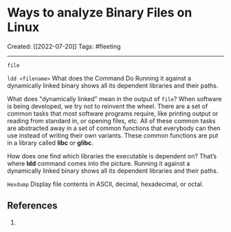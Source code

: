 

# Ways to analyze Binary Files on Linux
Created:  [[2022-07-20]]
Tags: #fleeting 

---
`file`

`ldd <filename>`
What does the Command Do
Running it against a dynamically linked binary shows all its dependent libraries and their paths.

What does "dynamically linked" mean in the output of `file`?
When software is being developed, we try not to reinvent the wheel. 
There are a set of common tasks that most software programs require, like printing output or reading from standard in, or opening files, etc. 
All of these common tasks are abstracted away in a set of common functions that everybody can then use instead of writing their own variants. 
These common functions are put in a library called **libc** or **glibc**.

How does one find which libraries the executable is dependent on? 
That’s where **ldd** command comes into the picture. 
Running it against a dynamically linked binary shows all its dependent libraries and their paths.

`Hexdump`
Display file contents in ASCII, decimal, hexadecimal, or octal.












## References
1. 